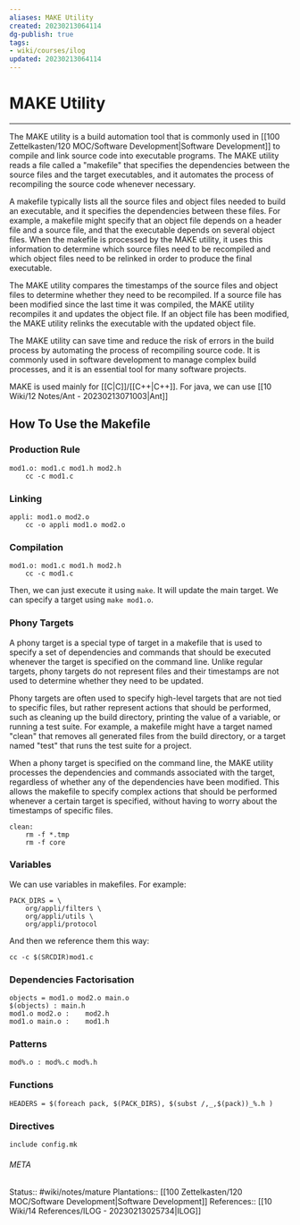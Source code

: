 ```yaml
---
aliases: MAKE Utility
created: 20230213064114
dg-publish: true
tags:
- wiki/courses/ilog
updated: 20230213064114
---
```

# MAKE Utility
---
The MAKE utility is a build automation tool that is commonly used in [[100 Zettelkasten/120 MOC/Software Development\|Software Development]] to compile and link source code into executable programs. The MAKE utility reads a file called a "makefile" that specifies the dependencies between the source files and the target executables, and it automates the process of recompiling the source code whenever necessary.

A makefile typically lists all the source files and object files needed to build an executable, and it specifies the dependencies between these files. For example, a makefile might specify that an object file depends on a header file and a source file, and that the executable depends on several object files. When the makefile is processed by the MAKE utility, it uses this information to determine which source files need to be recompiled and which object files need to be relinked in order to produce the final executable.

The MAKE utility compares the timestamps of the source files and object files to determine whether they need to be recompiled. If a source file has been modified since the last time it was compiled, the MAKE utility recompiles it and updates the object file. If an object file has been modified, the MAKE utility relinks the executable with the updated object file.

The MAKE utility can save time and reduce the risk of errors in the build process by automating the process of recompiling source code. It is commonly used in software development to manage complex build processes, and it is an essential tool for many software projects.

MAKE is used mainly for [[C\|C]]/[[C++\|C++]]. For java, we can use [[10 Wiki/12 Notes/Ant - 20230213071003\|Ant]]

## How To Use the Makefile

### Production Rule
``` 
mod1.o: mod1.c mod1.h mod2.h  
	cc -c mod1.c
```

### Linking
```
appli: mod1.o mod2.o
	cc -o appli mod1.o mod2.o
```

### Compilation
```
mod1.o: mod1.c mod1.h mod2.h
	cc -c mod1.c
```

Then, we can just execute it using `make`. It will update the main target. We can specify a target using `make mod1.o`.

### Phony Targets
A phony target is a special type of target in a makefile that is used to specify a set of dependencies and commands that should be executed whenever the target is specified on the command line. Unlike regular targets, phony targets do not represent files and their timestamps are not used to determine whether they need to be updated.

Phony targets are often used to specify high-level targets that are not tied to specific files, but rather represent actions that should be performed, such as cleaning up the build directory, printing the value of a variable, or running a test suite. For example, a makefile might have a target named "clean" that removes all generated files from the build directory, or a target named "test" that runs the test suite for a project.

When a phony target is specified on the command line, the MAKE utility processes the dependencies and commands associated with the target, regardless of whether any of the dependencies have been modified. This allows the makefile to specify complex actions that should be performed whenever a certain target is specified, without having to worry about the timestamps of specific files.

```
clean:  
	rm -f *.tmp  
    rm -f core
```

### Variables
We can use variables in makefiles. For example:
```
PACK_DIRS = \  
    org/appli/filters \  
    org/appli/utils \  
    org/appli/protocol
```

And then we reference them this way:
```
cc -c $(SRCDIR)mod1.c
```

### Dependencies Factorisation
```
objects = mod1.o mod2.o main.o  
$(objects) : main.h  
mod1.o mod2.o :    mod2.h  
mod1.o main.o :    mod1.h
```

### Patterns
```
mod%.o : mod%.c mod%.h
```

### Functions
```
HEADERS = $(foreach pack, $(PACK_DIRS), $(subst /,_,$(pack))_%.h )
```

### Directives
```
include config.mk
```



###### META
Status:: #wiki/notes/mature 
Plantations:: [[100 Zettelkasten/120 MOC/Software Development\|Software Development]]
References:: [[10 Wiki/14 References/ILOG - 20230213025734\|ILOG]]

